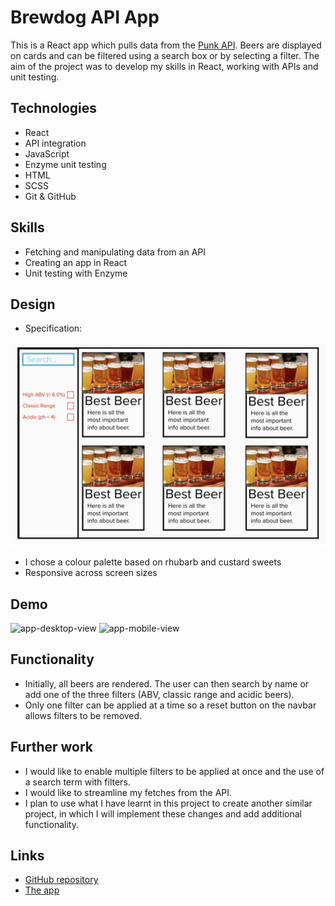 # Brewdog API App

This is a React app which pulls data from the [Punk API](https://punkapi.com/). Beers are displayed on cards and can be filtered using a search box or by selecting a filter. The aim of the project was to develop my skills in React, working with APIs and unit testing.

## Technologies

- React
- API integration
- JavaScript
- Enzyme unit testing
- HTML
- SCSS
- Git & GitHub

## Skills

- Fetching and manipulating data from an API
- Creating an app in React
- Unit testing with Enzyme

## Design

- Specification:

<img src="src/assets/specification-image.png" alt="app-specification-image" width=650>

- I chose a colour palette based on rhubarb and custard sweets
- Responsive across screen sizes

## Demo

<img src="src/assets/desktop-view.gif" alt="app-desktop-view" width=650>

<img src="src/assets/mobile-view.gif" alt="app-mobile-view" width=300>

## Functionality

- Initially, all beers are rendered. The user can then search by name or add one of the three filters (ABV, classic range and acidic beers).
- Only one filter can be applied at a time so a reset button on the navbar allows filters to be removed.

## Further work

- I would like to enable multiple filters to be applied at once and the use of a search term with filters.
- I would like to streamline my fetches from the API.
- I plan to use what I have learnt in this project to create another similar project, in which I will implement these changes and add additional functionality.

## Links

- [GitHub repository](https://github.com/blaisebuckland/brewdog)
- [The app](https://blaisebuckland.github.io/brewdog/)
